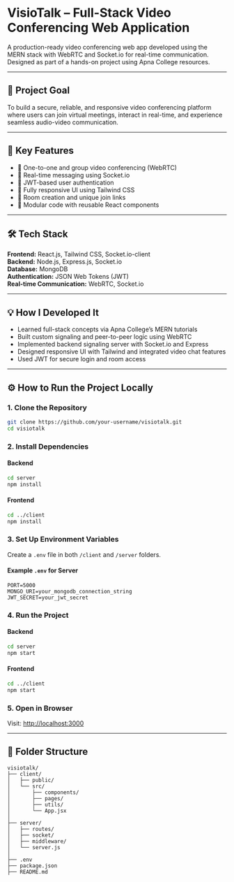 # VisioTalk – Full-Stack Video Conferencing Web Application

A production-ready video conferencing web app developed using the MERN stack with WebRTC and Socket.io for real-time communication. Designed as part of a hands-on project using Apna College resources.

---

## 📌 Project Goal

To build a secure, reliable, and responsive video conferencing platform where users can join virtual meetings, interact in real-time, and experience seamless audio-video communication.

---

## 🚀 Key Features

- 🎥 One-to-one and group video conferencing (WebRTC)
- 💬 Real-time messaging using Socket.io
- 🔐 JWT-based user authentication
- 📱 Fully responsive UI using Tailwind CSS
- 🧭 Room creation and unique join links
- 🧠 Modular code with reusable React components

---

## 🛠️ Tech Stack

**Frontend:** React.js, Tailwind CSS, Socket.io-client  
**Backend:** Node.js, Express.js, Socket.io  
**Database:** MongoDB  
**Authentication:** JSON Web Tokens (JWT)  
**Real-time Communication:** WebRTC, Socket.io

---

## 💡 How I Developed It

- Learned full-stack concepts via Apna College’s MERN tutorials
- Built custom signaling and peer-to-peer logic using WebRTC
- Implemented backend signaling server with Socket.io and Express
- Designed responsive UI with Tailwind and integrated video chat features
- Used JWT for secure login and room access

---

## ⚙️ How to Run the Project Locally

### 1. Clone the Repository

```bash
git clone https://github.com/your-username/visiotalk.git
cd visiotalk
```

### 2. Install Dependencies

#### Backend

```bash
cd server
npm install
```

#### Frontend

```bash
cd ../client
npm install
```

### 3. Set Up Environment Variables

Create a `.env` file in both `/client` and `/server` folders.

#### Example `.env` for Server

```env
PORT=5000
MONGO_URI=your_mongodb_connection_string
JWT_SECRET=your_jwt_secret
```

### 4. Run the Project

#### Backend

```bash
cd server
npm start
```

#### Frontend

```bash
cd ../client
npm start
```

### 5. Open in Browser

Visit: [http://localhost:3000](http://localhost:3000)

---

## 📁 Folder Structure

```
visiotalk/
├── client/
│   ├── public/
│   └── src/
│       ├── components/
│       ├── pages/
│       ├── utils/
│       └── App.jsx
│
├── server/
│   ├── routes/
│   ├── socket/
│   ├── middleware/
│   └── server.js
│
├── .env
├── package.json
├── README.md
```
